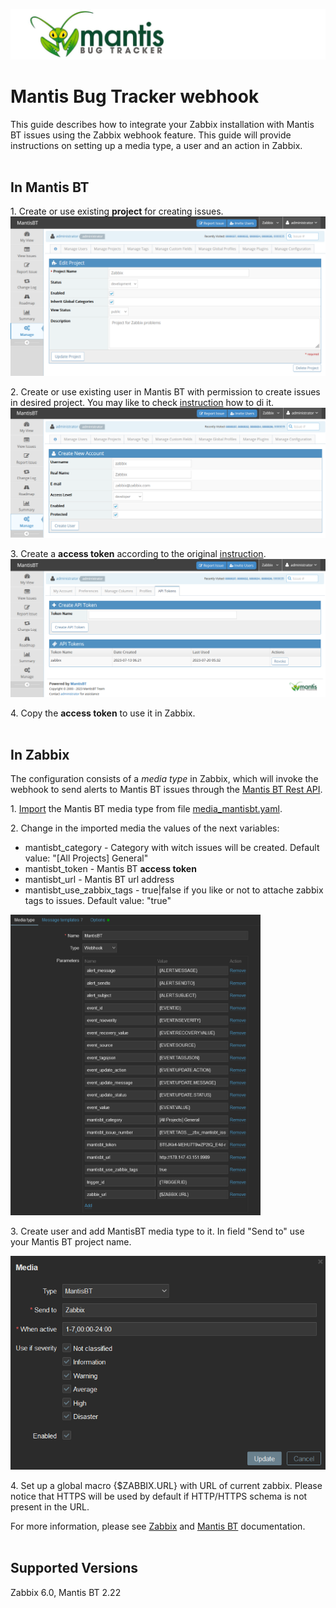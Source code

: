![](images/logo.png?raw=true)

# Mantis Bug Tracker webhook

This guide describes how to integrate your Zabbix installation with Mantis BT issues using the Zabbix webhook feature. This guide will provide instructions on setting up a media type, a user and an action in Zabbix.
<br/><br/>

## In Mantis BT

1\. Create or use existing **project** for creating issues.
[![](images/project.png?raw=true)](images/project.png)

2\. Create or use existing user in Mantis BT with permission to create issues in desired project. You may like to check [instruction](https://support.mantishub.com/hc/en-us/articles/203574829-Creating-User-Accounts) how to di it.
[![](images/user.png?raw=true)](images/user.png)

3\. Create a **access token** according to the original [instruction](https://support.mantishub.com/hc/en-us/articles/215787323-Connecting-to-MantisHub-APIs-using-API-Tokens).
[![](images/token.png?raw=true)](images/token.png)

4\. Copy the **access token** to use it in Zabbix.
<br/><br/>

## In Zabbix

The configuration consists of a _media type_ in Zabbix, which will invoke the webhook to send alerts to Mantis BT issues through the [Mantis BT Rest API](https://www.mantisbt.org/docs/master/en-US/Developers_Guide/html/restapi.html).

1\. [Import](https://www.zabbix.com/documentation/6.0/manual/web_interface/frontend_sections/administration/mediatypes) the Mantis BT media type from file [media_mantisbt.yaml](media_mantisbt.yaml).

2\. Change in the imported media the values of the next variables:

- mantisbt_category - Category with witch issues will be created. Default value: "[All Projects] General"
- mantisbt_token - Mantis BT **access token**
- mantisbt_url - Mantis BT url address
- mantisbt_use_zabbix_tags - true|false if you like or not to attache zabbix tags to issues. Default value: "true"


[<img src="images/media_type.png" width="400"/>](images/media_type.png)

3\. Create user and add MantisBT media type to it. In field "Send to" use your Mantis BT project name.

[![](images/zabbix_user.png?raw=true)](images/zabbix_user.png)

4\. Set up a global macro {$ZABBIX.URL} with URL of current zabbix. Please notice that HTTPS will be used by default if HTTP/HTTPS schema is not present in the URL.

For more information, please see [Zabbix](https://www.zabbix.com/documentation/6.0/manual/config/notifications) and [Mantis BT](https://www.mantisbt.org/documentation.php) documentation.
<br/><br/>

## Supported Versions

Zabbix 6.0, Mantis BT 2.22
